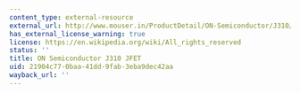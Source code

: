 ```yaml
---
content_type: external-resource
external_url: http://www.mouser.in/ProductDetail/ON-Semiconductor/J310/?qs=2OtswVQKCOFZIG%252bZq%252b4brw%3D%3D
has_external_license_warning: true
license: https://en.wikipedia.org/wiki/All_rights_reserved
status: ''
title: ON Semiconductor J310 JFET
uid: 21904c77-0baa-41dd-9fab-3eba9dec42aa
wayback_url: ''
---
```

